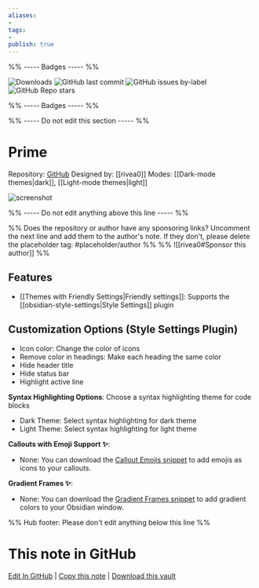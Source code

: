 ```yaml
---
aliases:
- 
tags: 
- 
publish: true
---
```


%% ----- Badges ----- %%

![Downloads](https://img.shields.io/badge/downloads-3653-573E7A?style=for-the-badge&logo=)
![GitHub last commit](https://img.shields.io/github/last-commit/rivea0/obsidian-prime?color=573E7A&label=last%20update&logo=github&style=for-the-badge)
![GitHub issues by-label](https://img.shields.io/github/issues/rivea0/obsidian-prime/help%20wanted?color=573E7A&logo=github&style=for-the-badge) 
![GitHub Repo stars](https://img.shields.io/github/stars/rivea0/obsidian-prime?color=573E7A&logo=github&style=for-the-badge)

%% ----- Badges ----- %%

%% ----- Do not edit this section ----- %%

# Prime

Repository: [GitHub](https://github.com/rivea0/obsidian-prime)
Designed by: [[rivea0]]
Modes: [[Dark-mode themes|dark]], [[Light-mode themes|light]]



![screenshot](https://github.com/rivea0/obsidian-prime/raw/HEAD/screenshot.png)

%% ----- Do not edit anything above this line ----- %% 

%% Does the repository or author have any sponsoring links? Uncomment the next line and add them to the author's note. If they don't, please delete the placeholder tag: #placeholder/author %%
%% ![[rivea0#Sponsor this author]] %%


## Features

- [[Themes with Friendly Settings|Friendly settings]]: Supports the [[obsidian-style-settings|Style Settings]] plugin

## Customization Options (Style Settings Plugin) 
- Icon color: Change the color of icons
- Remove color in headings: Make each heading the same color
- Hide header title
- Hide status bar
- Highlight active line

**Syntax Highlighting Options**: Choose a syntax highlighting theme for code blocks
- Dark Theme: Select syntax highlighting for dark theme
- Light Theme: Select syntax highlighting for light theme

**Callouts with Emoji Support ✨**: 
- None: You can download the [Callout Emojis snippet](https://github.com/rivea0/obsidian-prime-snippets/blob/main/callout-emojis.css) to add emojis as icons to your callouts.

**Gradient Frames ✨**: 
- None: You can download the [Gradient Frames snippet](https://github.com/rivea0/obsidian-prime-snippets/blob/main/gradient-frames.css) to add gradient colors to your Obsidian window.


%% Hub footer: Please don't edit anything below this line %%

# This note in GitHub

<span class="git-footer">[Edit In GitHub](https://github.dev/obsidian-community/obsidian-hub/blob/main/02%20-%20Community%20Expansions/02.05%20All%20Community%20Expansions/Themes/Prime.md "git-hub-edit-note") | [Copy this note](https://raw.githubusercontent.com/obsidian-community/obsidian-hub/main/02%20-%20Community%20Expansions/02.05%20All%20Community%20Expansions/Themes/Prime.md "git-hub-copy-note") | [Download this vault](https://github.com/obsidian-community/obsidian-hub/archive/refs/heads/main.zip "git-hub-download-vault") </span>
